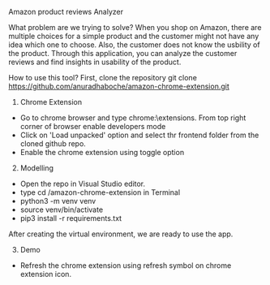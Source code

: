 Amazon product reviews Analyzer

What problem are we trying to solve?
When you shop on Amazon, there are multiple choices for a simple product and the customer might not have any idea which one to choose. Also, the customer does not know the usbility of the product. Through this application, you can analyze the customer reviews and find insights in usability of the product.

How to use this tool?
First, clone the repository
git clone https://github.com/anuradhaboche/amazon-chrome-extension.git

1) Chrome Extension
- Go to chrome browser and type chrome:\\extensions. From top right corner of browser enable developers mode
- Click on 'Load unpacked' option and select thr frontend folder from the cloned github repo.
- Enable the chrome extension using toggle option


2) Modelling
- Open the repo in Visual Studio editor.
- type cd <download-folder>/amazon-chrome-extension in Terminal
- python3 -m venv venv
- source venv/bin/activate
- pip3 install -r requirements.txt

After creating the virtual environment, we are ready to use the app.

3) Demo
- Refresh the chrome extension using refresh symbol on chrome extension icon.

